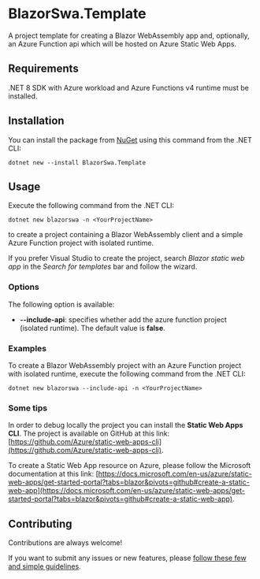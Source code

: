 # BlazorSwa.Template
A project template for creating a Blazor WebAssembly app and, optionally, an Azure Function api which will be hosted on Azure Static Web Apps.

## Requirements
.NET 8 SDK with Azure workload and Azure Functions v4 runtime must be installed.

## Installation
You can install the package from [NuGet](https://www.nuget.org/packages/BlazorSwa.Template/) using this command from the .NET CLI:
```
dotnet new --install BlazorSwa.Template
```

## Usage
Execute the following command from the .NET CLI:
```
dotnet new blazorswa -n <YourProjectName>
```
to create a project containing a Blazor WebAssembly client and a simple Azure Function project with isolated runtime.

If you prefer Visual Studio to create the project, search *Blazor static web app* in the *Search for templates* bar and follow the wizard.

### Options
The following option is available:
- **--include-api**: specifies whether add the azure function project (isolated runtime). The default value is **false**.

### Examples
To create a Blazor WebAssembly project with an Azure Function project with isolated runtime, execute the following command from the .NET CLI:
```
dotnet new blazorswa --include-api -n <YourProjectName>
```

### Some tips
In order to debug locally the project you can install the **Static Web Apps CLI**.
The project is available on GitHub at this link: [https://github.com/Azure/static-web-apps-cli](https://github.com/Azure/static-web-apps-cli).

To create a Static Web App resource on Azure, please follow the Microsoft documentation at this link: [https://docs.microsoft.com/en-us/azure/static-web-apps/get-started-portal?tabs=blazor&pivots=github#create-a-static-web-app](https://docs.microsoft.com/en-us/azure/static-web-apps/get-started-portal?tabs=blazor&pivots=github#create-a-static-web-app).

## Contributing

Contributions are always welcome!

If you want to submit any issues or new features, please [follow these few and simple guidelines](CONTRIBUTING.md).
